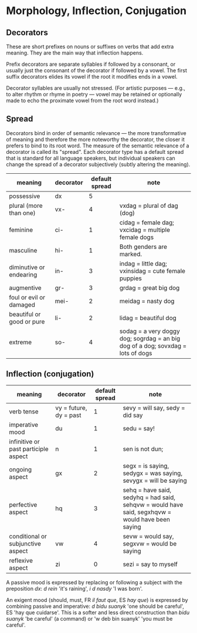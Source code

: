 # Morphology, Inflection, Conjugation

## Decorators
These are short prefixes on nouns or suffixes on verbs that add extra meaning. They are the main way that inflection happens.

Prefix decorators are separate syllables if followed by a consonant, or usually just the consonant of the decorator if followed by a vowel. The first suffix decorators elides its vowel if the root it modifies ends in a vowel.

Decorator syllables are usually not stressed. (For artistic purposes &mdash; e.g., to alter rhythm or rhyme in poetry &mdash; vowel may be retained or optionally made to echo the proximate vowel from the root word instead.)

## Spread
Decorators bind in order of semantic relevance &mdash; the more transformative of meaning and therefore the more noteworthy the decorator, the closer it prefers to bind to its root word. The measure of the semantic relevance of a decorator is called its "spread". Each decorator type has a default spread that is standard for all language speakers, but individual speakers can change the spread of a decorator subjectively (subtly altering the meaning).

meaning | decorator | default spread | note
--- | --- | --- | ---
possessive | dx | 5 | 
plural (more than one) | vx- | 4 | vxdag = plural of dag (dog)
feminine | ci- | 1 | cidag = female dag; vxcidag = multiple female dogs
masculine | hi- | 1 | Both genders are marked.
diminutive or endearing | in- | 3 | indag = little dag; vxinsidag = cute female puppies
augmentive | gr- | 3 | grdag = great big dog
foul or evil or damaged | mei- | 2 | meidag = nasty dog
beautiful or good or pure | li- | 2 | lidag = beautiful dog
extreme | so- | 4 | sodag = a very doggy dog; sogrdag = an big dog of a dog; sovxdag = lots of dogs

## Inflection (conjugation)

meaning | decorator | default spread | note
--- | --- | --- | ---
verb tense | vy = future, dy = past | 1 | sevy = will say, sedy = did say
imperative mood | du | 1 | sedu = say!
infinitive or past participle aspect | n | 1 | sen is not dun; 
ongoing aspect | gx | 2 | segx = is saying, sedygx = was saying, sevygx = will be saying
perfective aspect | hq | 3 | sehq = have said, sedyhq = had said, sehqvw = would have said, segxhqvw = would have been saying
conditional or subjunctive aspect | vw | 4 | sevw = would say, segxvw = would be saying
reflexive aspect | zi | 0 | sezi = say to myself

A passive mood is expressed by replacing or following a subject with the preposition *dx*: *d rein* 'it's raining', *i d nasdy* 'I was born'.

An exigent mood (should, must, FR *il faut que*, ES *hay que*) is expressed by combining passive and imperative: *d bidu suanyk* 'one should be careful', ES 'hay que cuidarse'. This is a softer and less direct construction than *bidu suanyk* 'be careful' (a command) or 'w deb bin suanyk' 'you must be careful'.